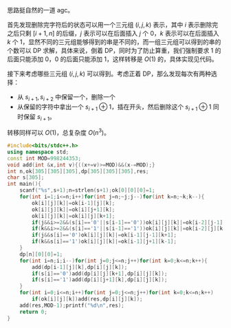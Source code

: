思路挺自然的一道 agc。

首先发现删除完字符后的状态可以用一个三元组 $(i,j,k)$ 表示，其中 $i$ 表示删除完之后只剩 $[i+1,n]$ 的后缀，$j$ 表示可以在后面插入 $j$ 个 $0$，$k$ 表示可以在后面插入 $k$ 个 $1$，显然不同的三元组能够得到的串是不同的，而一组三元组可以得到的串的个数可以 DP 求解，具体来说，倒着 DP，同时为了防止算重，我们强制要求 $1$ 的后面只能添加 $0$，$0$ 的后面只能添加 $1$，这样转移是 $O(1)$ 的，具体实现见代码。

接下来考虑哪些三元组 $(i,j,k)$ 可以得到。考虑正着 DP，那么发现每次有两种选择：

- 从 $s_{i+1},s_{i+2}$ 中保留一个，删除一个
- 从保留的字符中拿出一个 $s_{i+1}\oplus 1$，插在开头，然后删除这个 $s_{i+1}\oplus 1$ 同时保留 $s_{i+1}$。

转移同样可以 $O(1)$，总复杂度 $O(n^3)$。

```cpp
#include<bits/stdc++.h>
using namespace std;
const int MOD=998244353;
void add(int &x,int v){((x+=v)>=MOD)&&(x-=MOD);}
int n,ok[305][305][305],dp[305][305][305],res;
char s[305];
int main(){
	scanf("%s",s+1);n=strlen(s+1);ok[0][0][0]=1;
	for(int i=1;i<=n;i++)for(int j=n;~j;j--)for(int k=n;~k;k--){
		ok[i][j][k]|=ok[i-1][j][k];
		ok[i][j][k]|=ok[i][j+1][k];
		ok[i][j][k]|=ok[i][j][k+1];
		if(j&&i>=2&&(s[i]=='0'||s[i-1]=='0'))ok[i][j][k]|=ok[i-2][j-1][k];
		if(k&&i>=2&&(s[i]=='1'||s[i-1]=='1'))ok[i][j][k]|=ok[i-2][j][k-1];
		if(j&&s[i]=='0')ok[i][j][k]|=ok[i-1][j-1][k+1];
		if(k&&s[i]=='1')ok[i][j][k]|=ok[i-1][j+1][k-1];
	}
	dp[n][0][0]=1;
	for(int i=n;i;i--)for(int j=0;j<=n;j++)for(int k=0;k<=n;k++){
		add(dp[i-1][j][k],dp[i][j][k]);
		if(s[i]=='0')add(dp[i][j][k+1],dp[i][j][k]);
		if(s[i]=='1')add(dp[i][j+1][k],dp[i][j][k]);
	}
	for(int i=0;i<=n;i++)for(int j=0;j<=n;j++)for(int k=0;k<=n;k++)
		if(ok[i][j][k])add(res,dp[i][j][k]);
	add(res,MOD-1);printf("%d\n",res);
	return 0;
}
```


